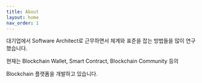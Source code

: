 ```yaml
---
title: About 
layout: home
nav_order: 1
---
```


대기업에서 Software Architect로 근무하면서 체계와 표준을 잡는 방법들을 많이 연구했습니다. 

현재는 Blockchain Wallet, Smart Contract, Blockchain Community 등의

Blockchain 플랫폼을 개발하고 있습니다.



